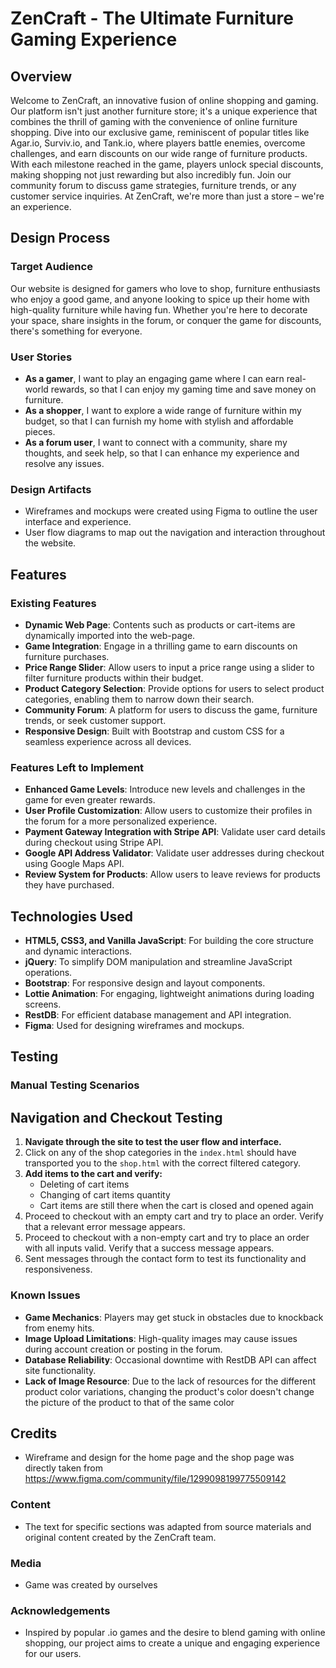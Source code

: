 # ZenCraft - The Ultimate Furniture Gaming Experience

## Overview

Welcome to ZenCraft, an innovative fusion of online shopping and gaming. Our platform isn't just another furniture store; it's a unique experience that combines the thrill of gaming with the convenience of online furniture shopping. Dive into our exclusive game, reminiscent of popular titles like Agar.io, Surviv.io, and Tank.io, where players battle enemies, overcome challenges, and earn discounts on our wide range of furniture products. With each milestone reached in the game, players unlock special discounts, making shopping not just rewarding but also incredibly fun. Join our community forum to discuss game strategies, furniture trends, or any customer service inquiries. At ZenCraft, we're more than just a store – we're an experience.

## Design Process

### Target Audience

Our website is designed for gamers who love to shop, furniture enthusiasts who enjoy a good game, and anyone looking to spice up their home with high-quality furniture while having fun. Whether you're here to decorate your space, share insights in the forum, or conquer the game for discounts, there's something for everyone.

### User Stories

- **As a gamer**, I want to play an engaging game where I can earn real-world rewards, so that I can enjoy my gaming time and save money on furniture.
- **As a shopper**, I want to explore a wide range of furniture within my budget, so that I can furnish my home with stylish and affordable pieces.
- **As a forum user**, I want to connect with a community, share my thoughts, and seek help, so that I can enhance my experience and resolve any issues.

### Design Artifacts

- Wireframes and mockups were created using Figma to outline the user interface and experience.
- User flow diagrams to map out the navigation and interaction throughout the website.

## Features

### Existing Features
- **Dynamic Web Page**: Contents such as products or cart-items are dynamically imported into the web-page.
- **Game Integration**: Engage in a thrilling game to earn discounts on furniture purchases.
- **Price Range Slider**: Allow users to input a price range using a slider to filter furniture products within their budget.
- **Product Category Selection**: Provide options for users to select product categories, enabling them to narrow down their search.
- **Community Forum**: A platform for users to discuss the game, furniture trends, or seek customer support.
- **Responsive Design**: Built with Bootstrap and custom CSS for a seamless experience across all devices.

### Features Left to Implement

- **Enhanced Game Levels**: Introduce new levels and challenges in the game for even greater rewards.
- **User Profile Customization**: Allow users to customize their profiles in the forum for a more personalized experience.
- **Payment Gateway Integration with Stripe API**: Validate user card details during checkout using Stripe API.
- **Google API Address Validator**: Validate user addresses during checkout using Google Maps API.
- **Review System for Products**: Allow users to leave reviews for products they have purchased.

## Technologies Used

- **HTML5, CSS3, and Vanilla JavaScript**: For building the core structure and dynamic interactions.
- **jQuery**: To simplify DOM manipulation and streamline JavaScript operations.
- **Bootstrap**: For responsive design and layout components.
- **Lottie Animation**: For engaging, lightweight animations during loading screens.
- **RestDB**: For efficient database management and API integration.
- **Figma**: Used for designing wireframes and mockups.

## Testing

### Manual Testing Scenarios

## Navigation and Checkout Testing

1. **Navigate through the site to test the user flow and interface.**
2. Click on any of the shop categories in the `index.html` should have transported you to the `shop.html` with the correct filtered category.
3. **Add items to the cart and verify:**
   - Deleting of cart items
   - Changing of cart items quantity
   - Cart items are still there when the cart is closed and opened again
4. Proceed to checkout with an empty cart and try to place an order. Verify that a relevant error message appears.
5. Proceed to checkout with a non-empty cart and try to place an order with all inputs valid. Verify that a success message appears.
6. Sent messages through the contact form to test its functionality and responsiveness.

### Known Issues

- **Game Mechanics**: Players may get stuck in obstacles due to knockback from enemy hits.
- **Image Upload Limitations**: High-quality images may cause issues during account creation or posting in the forum.
- **Database Reliability**: Occasional downtime with RestDB API can affect site functionality.
- **Lack of Image Resource**: Due to the lack of resources for the different product color variations, changing the product's color doesn't change the picture of the product to that of the same color

## Credits
- Wireframe and design for the home page and the shop page was directly taken from https://www.figma.com/community/file/1299098199775509142

### Content

- The text for specific sections was adapted from source materials and original content created by the ZenCraft team.

### Media

- Game was created by ourselves

### Acknowledgements

- Inspired by popular .io games and the desire to blend gaming with online shopping, our project aims to create a unique and engaging experience for our users.
